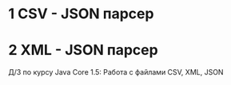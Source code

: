 # 1 CSV - JSON парсер
# 2 XML - JSON парсер

Д/З по курсу Java Core
1.5: Работа с файлами CSV, XML, JSON


